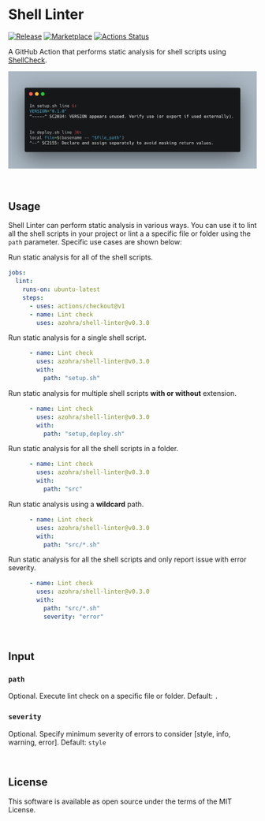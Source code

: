 # Shell Linter

[![Release](https://img.shields.io/github/release/azohra/shell-linter.svg)](https://github.com/azohra/shell-linter/releases)
[![Marketplace](https://img.shields.io/badge/GitHub-Marketplace-red.svg)](https://github.com/marketplace/actions/shell-linter)
[![Actions Status](https://github.com/azohra/shell-linter/workflows/CI-workflow/badge.svg)](https://github.com/azohra/shell-linter/actions?query=branch%3Adevelop)


A GitHub Action that performs static analysis for shell scripts using [ShellCheck](https://github.com/koalaman/shellcheck).

![](docs/images/preview.png)

<br>

## Usage

Shell Linter can perform static analysis in various ways. You can use it to lint all the shell scripts in your project or lint a a specific file or folder using the `path` parameter. Specific use cases are shown below:

Run static analysis for all of the shell scripts.
```yml
jobs:
  lint:
    runs-on: ubuntu-latest
    steps:
      - uses: actions/checkout@v1
      - name: Lint check
        uses: azohra/shell-linter@v0.3.0
```

Run static analysis for a single shell script.
```yml
      - name: Lint check
        uses: azohra/shell-linter@v0.3.0
        with:
          path: "setup.sh"
```

Run static analysis for multiple shell scripts **with or without** extension.
```yml
      - name: Lint check
        uses: azohra/shell-linter@v0.3.0
        with:
          path: "setup,deploy.sh"
```

Run static analysis for all the shell scripts in a folder.
```yml
      - name: Lint check
        uses: azohra/shell-linter@v0.3.0
        with:
          path: "src"
```

Run static analysis using a **wildcard** path.
```yml
      - name: Lint check
        uses: azohra/shell-linter@v0.3.0
        with:
          path: "src/*.sh"
```

Run static analysis for all the shell scripts and only report issue with error severity.
```yml
      - name: Lint check
        uses: azohra/shell-linter@v0.3.0
        with:
          path: "src/*.sh"
          severity: "error"
```

<br>

## Input

### `path`

Optional. Execute lint check on a specific file or folder. Default: `.`

### `severity`

Optional. Specify minimum severity of errors to consider [style, info, warning, error]. Default: `style`

<br>

## License
This software is available as open source under the terms of the MIT License.





